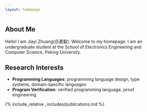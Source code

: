 ```yaml
---
layout: homepage
---
```


## About Me

Hello! I am Jiayi Zhuang(庄嘉毅). Welcome to my homepage.
I am an undergraduate student at the School of Electronics Engineering and Computer Science, Peking University.

## Research Interests

- **Programming Languages**: programming language design, type systems, domain-specific languages
- **Program Verification**: verified programming language, proof engineering

<!-- ## News

- **[Feb. 2020]** Our paper about incremental learning is accepted to CVPR 2020.
- **[Feb. 2020]** We will host the ACM Multimedia Asia 2020 conference in Singapore!
- **[Sept. 2019]** Our paper about few-shot learning is accepted to NeurIPS 2019.
- **[Mar. 2019]** Our paper about few-shot learning is accepted to CVPR 2019. -->

{% include_relative _includes/publications.md %}

<!-- {% include_relative _includes/services.md %} -->
